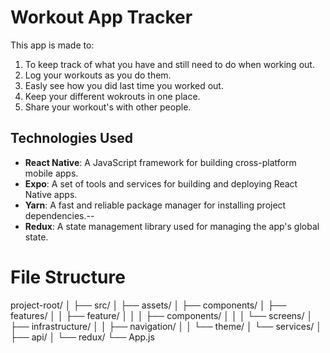 # Workout App Tracker

This app is made to:

1. To keep track of what you have and still need to do when working out.
2. Log your workouts as you do them.
3. Easly see how you did last time you worked out.
4. Keep your different wokrouts in one place.
5. Share your workout's with other people.

## Technologies Used

-  **React Native**: A JavaScript framework for building cross-platform mobile apps.
-  **Expo**: A set of tools and services for building and deploying React Native apps.
-  **Yarn**: A fast and reliable package manager for installing project dependencies.--
-  **Redux**: A state management library used for managing the app's global state.

# File Structure

project-root/
│
├── src/
│ ├── assets/
│ ├── components/
│ ├── features/
│ │ ├── feature/
│ │ │ ├── components/
│ │ │ └── screens/
│ ├── infrastructure/
│ │ ├── navigation/
│ │ └── theme/
│ └── services/
│ ├── api/
│ └── redux/
└── App.js
